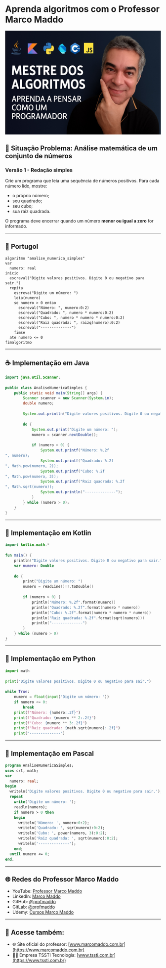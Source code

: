 # Aprenda algoritmos com o Professor Marco Maddo
![Mestre dos Algoritmos](https://raw.githubusercontent.com/profmaddo/algoritmos-resolvidos-java-kotlin-python-pascal/main/images/mestre-dos-algoritmos-02.jpeg)
## 🧠 Situação Problema: Análise matemática de um conjunto de números

### Versão 1 - Redação simples
Crie um programa que leia uma sequência de números positivos. Para cada número lido, mostre:
- o próprio número;
- seu quadrado;
- seu cubo;
- sua raiz quadrada.

O programa deve encerrar quando um número **menor ou igual a zero** for informado.

---

## 💬 Portugol

```portugol
algoritmo "analise_numerica_simples"
var
  numero: real
inicio
  escreval("Digite valores positivos. Digite 0 ou negativo para sair.")
  repita
    escreva("Digite um número: ")
    leia(numero)
    se numero > 0 entao
      escreval("Número: ", numero:0:2)
      escreval("Quadrado: ", numero * numero:0:2)
      escreval("Cubo: ", numero * numero * numero:0:2)
      escreval("Raiz quadrada: ", raizq(numero):0:2)
      escreval("--------------")
    fimse
  ate numero <= 0
fimalgoritmo
```

---
## ☕ Implementação em Java

```java
import java.util.Scanner;

public class AnaliseNumericaSimples {
    public static void main(String[] args) {
        Scanner scanner = new Scanner(System.in);
        double numero;

        System.out.println("Digite valores positivos. Digite 0 ou negativo para sair.");

        do {
            System.out.print("Digite um número: ");
            numero = scanner.nextDouble();

            if (numero > 0) {
                System.out.printf("Número: %.2f
", numero);
                System.out.printf("Quadrado: %.2f
", Math.pow(numero, 2));
                System.out.printf("Cubo: %.2f
", Math.pow(numero, 3));
                System.out.printf("Raiz quadrada: %.2f
", Math.sqrt(numero));
                System.out.println("--------------");
            }
        } while (numero > 0);
    }
}
```

---

## 💙 Implementação em Kotlin

```kotlin
import kotlin.math.*

fun main() {
    println("Digite valores positivos. Digite 0 ou negativo para sair.")
    var numero: Double

    do {
        print("Digite um número: ")
        numero = readLine()!!.toDouble()

        if (numero > 0) {
            println("Número: %.2f".format(numero))
            println("Quadrado: %.2f".format(numero * numero))
            println("Cubo: %.2f".format(numero * numero * numero))
            println("Raiz quadrada: %.2f".format(sqrt(numero)))
            println("--------------")
        }
    } while (numero > 0)
}
```

---

## 🐍 Implementação em Python

```python
import math

print("Digite valores positivos. Digite 0 ou negativo para sair.")

while True:
    numero = float(input("Digite um número: "))
    if numero <= 0:
        break
    print(f"Número: {numero:.2f}")
    print(f"Quadrado: {numero ** 2:.2f}")
    print(f"Cubo: {numero ** 3:.2f}")
    print(f"Raiz quadrada: {math.sqrt(numero):.2f}")
    print("--------------")
```

---

## 🧙 Implementação em Pascal

```pascal
program AnaliseNumericaSimples;
uses crt, math;
var
  numero: real;
begin
  writeln('Digite valores positivos. Digite 0 ou negativo para sair.');
  repeat
    write('Digite um número: ');
    readln(numero);
    if numero > 0 then
    begin
      writeln('Número: ', numero:0:2);
      writeln('Quadrado: ', sqr(numero):0:2);
      writeln('Cubo: ', power(numero, 3):0:2);
      writeln('Raiz quadrada: ', sqrt(numero):0:2);
      writeln('--------------');
    end;
  until numero <= 0;
end.
```

---

## 🌐 Redes do Professor Marco Maddo

- YouTube: [Professor Marco Maddo](https://www.youtube.com/@ProfessorMarcoMaddo)
- LinkedIn: [Marco Maddo](https://www.linkedin.com/in/marcomaddo/)
- GitHub: [@profmaddo](https://github.com/profmaddo)
- GitLab: [@profmaddo](https://gitlab.com/profmaddo)
- Udemy: [Cursos Marco Maddo](https://www.udemy.com/user/marcomaddo/)

---

## 🚀 Acesse também:

- 🌐 Site oficial do professor: [www.marcomaddo.com.br](https://www.marcomaddo.com.br)
- 🧑‍💼 Empresa TSSTI Tecnologia: [www.tssti.com.br](https://www.tssti.com.br)